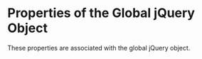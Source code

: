 # Properties of the Global jQuery Object
These properties are associated with the global jQuery object.